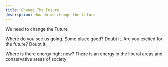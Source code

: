 ```yaml
---
title: Change The Future
description: How do we change the future
---
```


We need to change the Future

Where do you see us going. Some place good? Doubt it. Are you excited for the future? Doubt it.

Where is there energy right now? There is an energy in the liberal areas and conservative areas of society